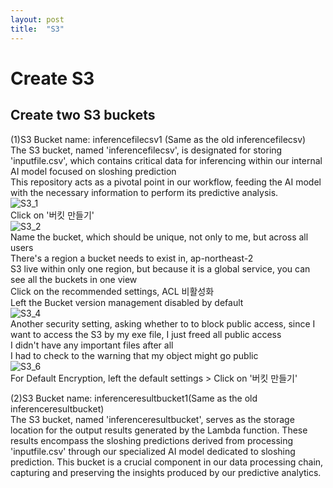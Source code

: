 ```yaml
---
layout: post
title:  "S3"
---
```


# Create S3
## Create two S3 buckets
(1)S3 Bucket name: inferencefilecsv1 (Same as the old inferencefilecsv)<br/>
The S3 bucket, named 'inferencefilecsv', is designated for storing 'inputfile.csv', which contains critical data for inferencing within our internal AI model focused on sloshing prediction <br/>
This repository acts as a pivotal point in our workflow, feeding the AI model with the necessary information to perform its predictive analysis. <br/>
![S3_1](https://github.com/growingpenguin/growingpenguin.github.io/assets/110277903/6a12592e-f595-4d36-b189-ffb7f3312a9c) <br/>
Click on '버킷 만들기' <br/>
![S3_2](https://github.com/growingpenguin/growingpenguin.github.io/assets/110277903/20aaf6d2-2c44-4ea3-9540-a2e82b65ebb3) <br/>
Name the bucket, which should be unique, not only to me, but across all users <br/>
There's a region a bucket needs to exist in, ap-northeast-2 <br/>
S3 live within only one region, but because it is a global service, you can see all the buckets in one view <br/>
Click on the recommended settings, ACL 비활성화 <br/>
Left the Bucket version management disabled by default <br/>
![S3_4](https://github.com/growingpenguin/growingpenguin.github.io/assets/110277903/df03b615-ade6-476d-88b6-1fb319fb1772) <br/>
Another security setting, asking whether to to block public access, since I want to access the S3 by my exe file, I just freed all public access <br/>
I didn't have any important files after all <br/>
I had to check to the warning that my object might go public <br/>
![S3_6](https://github.com/growingpenguin/growingpenguin.github.io/assets/110277903/fd025d2f-597a-41eb-aa0a-711ce2c84fb6) <br/>
For Default Encryption, left the default settings > Click on '버킷 만들기' <br/>


(2)S3 Bucket name: inferenceresultbucket1(Same as the old inferenceresultbucket) <br/>
The S3 bucket, named 'inferenceresultbucket', serves as the storage location for the output results generated by the Lambda function. These results encompass the sloshing predictions derived from processing 'inputfile.csv' through our specialized AI model dedicated to sloshing prediction. This bucket is a crucial component in our data processing chain, capturing and preserving the insights produced by our predictive analytics. <br/>
